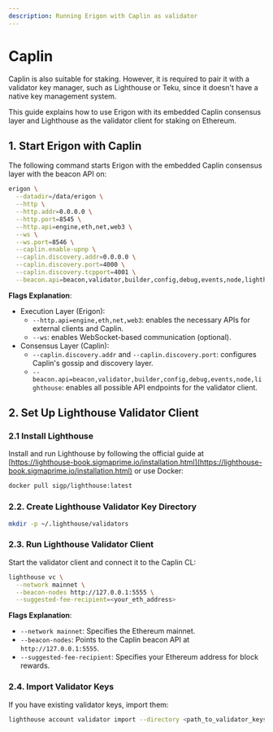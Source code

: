 ```yaml
---
description: Running Erigon with Caplin as validator
---
```


# Caplin

Caplin is also suitable for staking. However, it is required to pair it with a validator key manager, such as Lighthouse or Teku, since it doesn't have a native key management system.

This guide explains how to use Erigon with its embedded Caplin consensus layer and Lighthouse as the validator client for staking on Ethereum.

## 1. Start Erigon with Caplin

The following command starts Erigon with the embedded Caplin consensus layer with the beacon API on:

```bash
erigon \
  --datadir=/data/erigon \
  --http \
  --http.addr=0.0.0.0 \
  --http.port=8545 \
  --http.api=engine,eth,net,web3 \
  --ws \
  --ws.port=8546 \
  --caplin.enable-upnp \
  --caplin.discovery.addr=0.0.0.0 \
  --caplin.discovery.port=4000 \
  --caplin.discovery.tcpport=4001 \
  --beacon.api=beacon,validator,builder,config,debug,events,node,lighthouse 
```

**Flags Explanation**:

* Execution Layer (Erigon):
  * `--http.api=engine,eth,net,web3`: enables the necessary APIs for external clients and Caplin.
  * `--ws`: enables WebSocket-based communication (optional).
* Consensus Layer (Caplin):
  * `--caplin.discovery.addr` and `--caplin.discovery.port`: configures Caplin's gossip and discovery layer.
  * `--beacon.api=beacon,validator,builder,config,debug,events,node,lighthouse`: enables all possible API endpoints for the validator client.

## 2. Set Up Lighthouse Validator Client

### 2.1 Install Lighthouse

Install and run Lighthouse by following the official guide at [https://lighthouse-book.sigmaprime.io/installation.html](https://lighthouse-book.sigmaprime.io/installation.html) or use Docker:

```bash
docker pull sigp/lighthouse:latest
```

### 2.2. Create Lighthouse Validator Key Directory

```bash
mkdir -p ~/.lighthouse/validators
```

### 2.3. Run Lighthouse Validator Client

Start the validator client and connect it to the Caplin CL:

```bash
lighthouse vc \
  --network mainnet \
  --beacon-nodes http://127.0.0.1:5555 \
  --suggested-fee-recipient=<your_eth_address>
```

**Flags Explanation**:

* `--network mainnet`: Specifies the Ethereum mainnet.
* `--beacon-nodes`: Points to the Caplin beacon API at `http://127.0.0.1:5555`.
* `--suggested-fee-recipient`: Specifies your Ethereum address for block rewards.

### 2.4. Import Validator Keys

If you have existing validator keys, import them:

```bash
lighthouse account validator import --directory <path_to_validator_keys>
```
